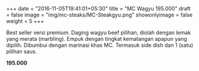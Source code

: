 +++
date = "2016-11-05T19:41:01+05:30"
title = "MC Wagyu 195.000"
draft = false
image = "img/mc-steaks/MC-Steakgyu.png"
showonlyimage = false
weight = 5
+++

Best seller versi premium. Daging wagyu beef pilihan, diolah dengan lemak yang merata (marbling). Empuk dengan tingkat kematangan apapun yang dipilih. Dibumbui dengan marinasi khas MC. Termasuk side dish dan 1 (satu) pilihan saus.

**195.000**
